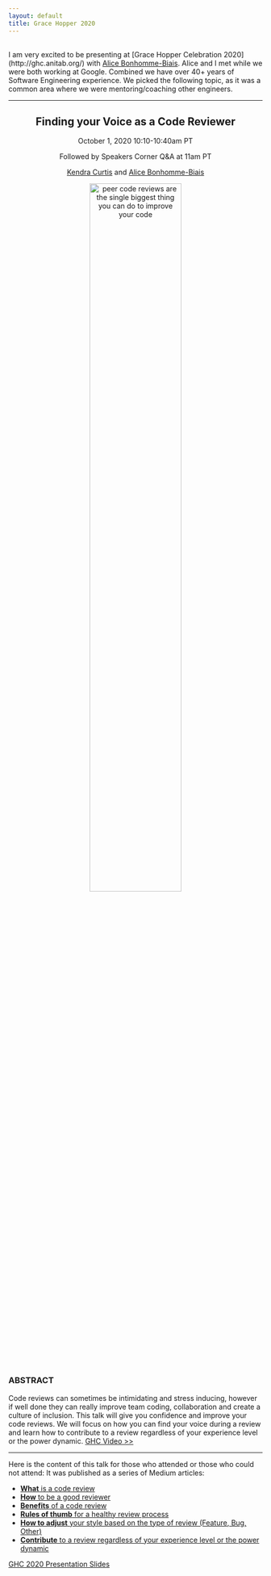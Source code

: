 ```yaml
---
layout: default
title: Grace Hopper 2020
---
```


<p style="margin:30px 0;"></p>
I am very excited to be presenting at [Grace Hopper Celebration 2020](http://ghc.anitab.org/) with <a href="https://www.linkedin.com/in/bonhommebiais">Alice Bonhomme-Biais</a>. Alice and I met while we were both working at Google. Combined we have over 40+ years of Software Engineering experience. We picked the following topic, as it was a common area where we were mentoring/coaching other engineers.

<hr>

<h2 align="center">Finding your Voice as a Code Reviewer</h2>
<p align="center">October 1, 2020 10:10-10:40am PT</p>
<p align="center">Followed by Speakers Corner Q&A at 11am PT</p>

<p align="center"><a href="www.linkedin.com/in/curtiskendra/">Kendra Curtis</a> and <a href="https://www.linkedin.com/in/bonhommebiais">Alice Bonhomme-Biais</a>
 </p>
<p align="center"><img src="../img/quote2.png" alt="peer code reviews are the single biggest thing you can do to improve your code" class="container" style="width:60%"></p>




### ABSTRACT


Code reviews can sometimes be intimidating and stress inducing, however if well done they can really improve team coding, collaboration and create a culture of inclusion. This talk will give you confidence and improve your code reviews. We will focus on how you can find your voice during a review and learn how to contribute to a review regardless of your experience level or the power dynamic. [GHC Video >>](https://www.gracehoppercelebration.com/sessions/october-1/1010/)

---

Here is the content of this talk for those who attended or those who could not attend: It was published as a series of Medium articles: 

* [**What** is a code review](https://medium.com/@kscurtis2000/what-is-a-code-review-74f080c33013)
* [**How** to be a good reviewer](https://medium.com/@kscurtis2000/inclusive-and-productive-collaboration-in-code-reviews-e7d05c228f4d)
* [**Benefits** of a code review](https://medium.com/@kscurtis2000/what-is-a-code-review-74f080c33013#dc96)
* [**Rules of thumb** for a healthy review process](https://medium.com/@kscurtis2000/4-rules-of-thumb-for-providing-effective-code-review-feedback-bb188864f50d)
* [**How to adjust** your style based on the type of review (Feature, Bug, Other)](https://medium.com/@kscurtis2000/how-to-provide-effective-feedback-based-on-code-review-type-ccace3d60092)
* [**Contribute** to a review regardless of your experience level or the power dynamic](https://medium.com/@kscurtis2000/imposter-syndrome-how-to-overcome-it-during-code-reviews-3eb23beae383)



[GHC 2020 Presentation Slides](../slides-ghc-2020.pdf)
